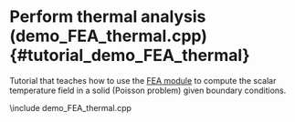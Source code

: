 Perform thermal analysis   (demo_FEA_thermal.cpp)  {#tutorial_demo_FEA_thermal}
============================================================


Tutorial that teaches how to use the 
[FEA module](group__fea__module.html)
to compute the scalar temperature field in a solid (Poisson problem) given boundary conditions.

 
\include demo_FEA_thermal.cpp